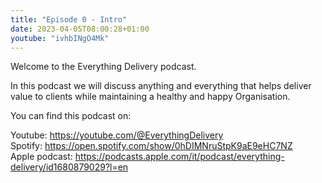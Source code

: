 ```yaml
---
title: "Episode 0 - Intro"
date: 2023-04-05T08:00:28+01:00
youtube: "ivhbINgO4Mk"
---
```


Welcome to the Everything Delivery podcast.

In this podcast we will discuss anything and everything that helps deliver value to clients while maintaining a healthy and happy Organisation.

<!--more-->


You can find this podcast on:

Youtube: https://youtube.com/@EverythingDelivery  
Spotify: https://open.spotify.com/show/0hDIMNruStpK9aE9eHC7NZ  
Apple podcast: https://podcasts.apple.com/it/podcast/everything-delivery/id1680879029?l=en